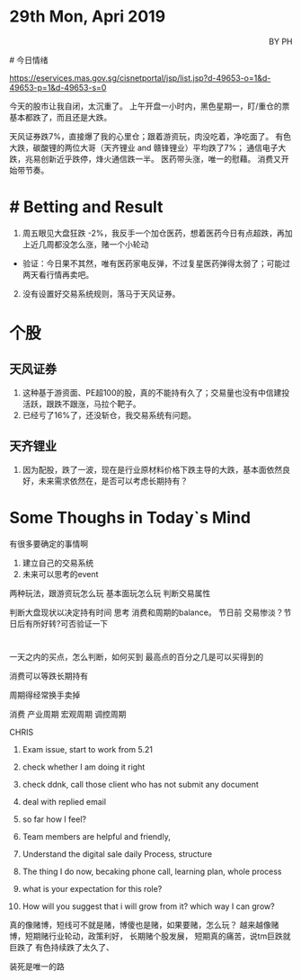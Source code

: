 # 29th Mon, Apri 2019 
<p align = 'right'>BY PH </p>
# 今日情绪

https://eservices.mas.gov.sg/cisnetportal/jsp/list.jsp?d-49653-o=1&d-49653-p=1&d-49653-s=0

今天的股市让我自闭，太沉重了。
上午开盘一小时内，黑色星期一，盯/重仓的票基本都跌了，而且还是大跌。

天风证券跌7%，直接爆了我的心里仓；跟着游资玩，肉没吃着，净吃面了。
有色大跌，碳酸锂的两位大哥（天齐锂业 and 赣锋锂业）平均跌了7%；
通信电子大跌，兆易创新近乎跌停，烽火通信跌一半。
医药带头涨，唯一的慰藉。
消费又开始带节奏。

# # Betting and Result
1. 周五眼见大盘狂跌 -2%，我反手一个加仓医药，想着医药今日有点超跌，再加上近几周都没怎么涨，赌一个小轮动
  + 验证：今日果不其然，唯有医药家电反弹，不过复星医药弹得太弱了；可能过两天看行情再卖吧。
2. 没有设置好交易系统规则，落马于天风证券。

# 个股
## 天风证券
1. 这种基于游资面、PE超100的股，真的不能持有久了；交易量也没有中信建投活跃，跟跌不跟涨，马拉个靶子。
2. 已经亏了16%了，还没斩仓，我交易系统有问题。

## 天齐锂业
1. 因为配股，跌了一波，现在是行业原材料价格下跌主导的大跌，基本面依然良好，未来需求依然在，是否可以考虑长期持有？


# Some Thoughs in Today\`s Mind
有很多要确定的事情啊

1. 建立自己的交易系统
2. 未来可以思考的event

两种玩法，跟游资玩怎么玩
基本面玩怎么玩
判断交易属性

判断大盘现状以决定持有时间
思考 消费和周期的balance。
节日前 交易惨淡？节日后有所好转?可否验证一下

#
一天之内的买点，怎么判断，如何买到
最高点的百分之几是可以买得到的

消费可以等跌长期持有

周期得经常换手卖掉

消费
产业周期
宏观周期
调控周期

CHRIS
1. Exam issue, start to work from 5.21
2. check whether I am doing it right
  1. check ddnk, call those client who has not submit any document
  2. deal with replied email
2. so far how I feel?
  1. Team members are helpful and friendly, 
  2. Understand the digital sale daily Process, structure
  2. The thing I do now, becaking phone call, learning plan, whole process 

3. what is your expectation for this role?
3. How will you suggest that i will grow from it?
 which way I can grow?


真的像赌博，短线可不就是赌，博傻也是赌，如果要赌，怎么玩？
越来越像赌博，短期赌行业轮动，政策利好，
长期赌个股发展，
短期真的痛苦，说tm巨跌就巨跌了
有色持续跌了太久了、

装死是唯一的路

